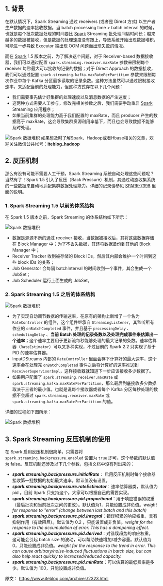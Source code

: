 ## 1. 背景

在默认情况下，Spark Streaming 通过 receivers (或者是 Direct 方式) 以生产者生产数据的速率接收数据。当 batch processing time > batch interval 的时候，也就是每个批次数据处理的时间要比 [Spark](https://www.iteblog.com/archives/tag/spark/) Streaming 批处理间隔时间长；越来越多的数据被接收，但是数据的处理速度没有跟上，导致系统开始出现数据堆积，可能进一步导致 Executor 端出现 OOM 问题而出现失败的情况。

而在 [Spark](https://www.iteblog.com/archives/tag/spark/) 1.5 版本之前，为了解决这个问题，对于 Receiver-based 数据接收器，我们可以通过配置 `spark.streaming.receiver.maxRate` 参数来限制每个 receiver 每秒最大可以接收的记录的数据；对于 Direct Approach 的数据接收，我们可以通过配置 `spark.streaming.kafka.maxRatePerPartition` 参数来限制每次作业中每个 Kafka 分区最多读取的记录条数。这种方法虽然可以通过限制接收速率，来适配当前的处理能力，但这种方式存在以下几个问题：

- 我们需要事先估计好集群的处理速度以及消息数据的产生速度；
- 这两种方式需要人工参与，修改完相关参数之后，我们需要手动重启 [Spark](https://www.iteblog.com/archives/tag/spark/) Streaming 应用程序；
- 如果当前集群的处理能力高于我们配置的 maxRate，而且 producer 产生的数据高于 maxRate，这会导致集群资源利用率低下，而且也会导致数据不能够及时处理。

![Spark 数据堆积](https://tva1.sinaimg.cn/large/00831rSTgy1gczfcgwfgcj30mf05agls.jpg)
如果想及时了解Spark、Hadoop或者Hbase相关的文章，欢迎关注微信公共帐号：**iteblog_hadoop**



## 2. 反压机制

那么有没有可能不需要人工干预，Spark Streaming 系统自动处理这些问题呢？当然有了！Spark 1.5 引入了反压（Back Pressure）机制，其通过动态收集系统的一些数据来自动地适配集群数据处理能力。详细的记录请参见 [SPARK-7398](https://www.iteblog.com/redirect.php?url=aHR0cHM6Ly9pc3N1ZXMuYXBhY2hlLm9yZy9qaXJhL2Jyb3dzZS9TUEFSSy03Mzk4&article=true) 里面的说明。

### 1. Spark Streaming 1.5 以前的体系结构

在 Spark 1.5 版本之前，Spark Streaming 的体系结构如下所示：

![Spark 数据堆积](https://tva1.sinaimg.cn/large/00831rSTgy1gczfecs3j3j30gv08hmy1.jpg)


- 数据是源源不断的通过 receiver 接收，当数据被接收后，其将这些数据存储在 Block Manager 中；为了不丢失数据，其还将数据备份到其他的 Block Manager 中；
- Receiver Tracker 收到被存储的 Block IDs，然后其内部会维护一个时间到这些 block IDs 的关系；
- Job Generator 会每隔 batchInterval 的时间收到一个事件，其会生成一个 JobSet；
- Job Scheduler 运行上面生成的 JobSet。



### 2. Spark Streaming 1.5 之后的体系结构

![Spark 数据堆积](https://tva1.sinaimg.cn/large/00831rSTgy1gczfdi583ij30h807paav.jpg)


- 为了实现自动调节数据的传输速率，在原有的架构上新增了一个名为 `RateController` 的组件，这个组件继承自 `StreamingListener`，其监听所有作业的 `onBatchCompleted` 事件，并且基于 `processingDelay` 、`schedulingDelay` 、**当前 Batch 处理的记录条数以及处理完成事件来估算出一个速率**；这个速率主要用于更新流每秒能够处理的最大记录的条数。速率估算器（`RateEstimator`）可以又多种实现，不过目前的 Spark 2.2 只实现了基于 PID 的速率估算器。
- InputDStreams 内部的 `RateController` 里面会存下计算好的最大速率，这个速率会在处理完 `onBatchCompleted` 事件之后将计算好的速率推送到 `ReceiverSupervisorImpl`，这样接收器就知道下一步应该接收多少数据了。
- 如果用户配置了 `spark.streaming.receiver.maxRate` 或 `spark.streaming.kafka.maxRatePerPartition`，那么最后到底接收多少数据取决于三者的最小值。也就是说每个接收器或者每个 Kafka 分区每秒处理的数据不会超过 `spark.streaming.receiver.maxRate` 或 `spark.streaming.kafka.maxRatePerPartition` 的值。

详细的过程如下图所示：

![Spark 数据堆积](https://tva1.sinaimg.cn/large/00831rSTgy1gczfeijgkyj30gl0c43zi.jpg)




## 3. Spark Streaming 反压机制的使用

在 Spark 启用反压机制很简单，只需要将 `spark.streaming.backpressure.enabled` 设置为 `true` 即可，这个参数的默认值为 false。反压机制还涉及以下几个参数，包括文档中没有列出来的：

- ***spark.streaming.backpressure.initialRate***： 启用反压机制时每个接收器接收第一批数据的初始最大速率。默认值没有设置。
- ***spark.streaming.backpressure.rateEstimator***：速率估算器类，默认值为 pid ，目前 Spark 只支持这个，大家可以根据自己的需要实现。
- ***spark.streaming.backpressure.pid.proportional***：用于响应错误的权重（最后批次和当前批次之间的更改）。默认值为1，只能设置成非负值。*weight for response to "error" (change between last batch and this batch)*
- ***spark.streaming.backpressure.pid.integral***：错误积累的响应权重，具有抑制作用（有效阻尼）。默认值为 0.2 ，只能设置成非负值。*weight for the response to the accumulation of error. This has a dampening effect.*
- ***spark.streaming.backpressure.pid.derived***：对错误趋势的响应权重。 这可能会引起 batch size 的波动，可以帮助快速增加/减少容量。默认值为0，只能设置成非负值。*weight for the response to the trend in error. This can cause arbitrary/noise-induced fluctuations in batch size, but can also help react quickly to increased/reduced capacity.*
- ***spark.streaming.backpressure.pid.minRate***：可以估算的最低费率是多少。默认值为 100，只能设置成非负值。





原文： https://www.iteblog.com/archives/2323.html